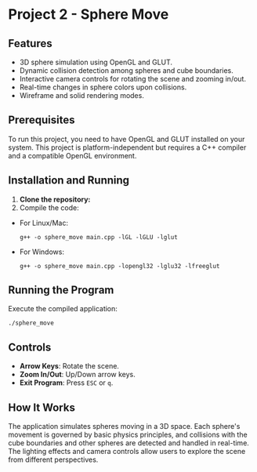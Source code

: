 # Project 2 - Sphere Move

## Features

- 3D sphere simulation using OpenGL and GLUT.
- Dynamic collision detection among spheres and cube boundaries.
- Interactive camera controls for rotating the scene and zooming in/out.
- Real-time changes in sphere colors upon collisions.
- Wireframe and solid rendering modes.

## Prerequisites

To run this project, you need to have OpenGL and GLUT installed on your system. This project is platform-independent but requires a C++ compiler and a compatible OpenGL environment.

## Installation and Running

1. **Clone the repository:**
2. Compile the code:
- For Linux/Mac:
  ```
  g++ -o sphere_move main.cpp -lGL -lGLU -lglut
  ```
- For Windows:
  ```
  g++ -o sphere_move main.cpp -lopengl32 -lglu32 -lfreeglut
  ```

## Running the Program

Execute the compiled application: 
  ```
  ./sphere_move
  ```
## Controls

- **Arrow Keys**: Rotate the scene.
- **Zoom In/Out**: Up/Down arrow keys.
- **Exit Program**: Press `ESC` or `q`.

## How It Works

The application simulates spheres moving in a 3D space. Each sphere's movement is governed by basic physics principles, and collisions with the cube boundaries and other spheres are detected and handled in real-time. The lighting effects and camera controls allow users to explore the scene from different perspectives.

